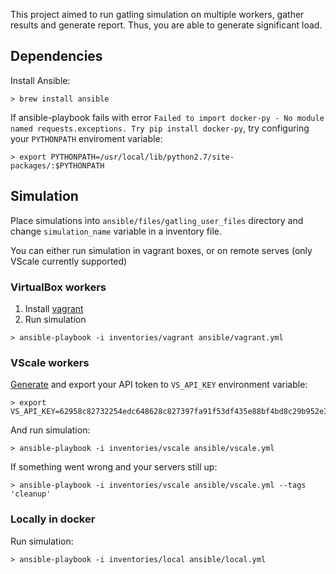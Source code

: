 This project aimed to run gatling simulation on multiple workers, gather results and generate report.
Thus, you are able to generate significant load.

## Dependencies 

Install Ansible:

```
> brew install ansible
```

If ansible-playbook fails with error `Failed to import docker-py - No module named requests.exceptions. Try pip install docker-py`, 
try configuring your `PYTHONPATH` enviroment variable:  
 
``` 
> export PYTHONPATH=/usr/local/lib/python2.7/site-packages/:$PYTHONPATH
```    

## Simulation

Place simulations into `ansible/files/gatling_user_files` directory and change `simulation_name` variable in 
a inventory file.
 
You can either run simulation in vagrant boxes, or on remote serves (only VScale currently supported)

### VirtualBox workers
 

1. Install [vagrant](https://www.vagrantup.com) 
2. Run simulation

```
> ansible-playbook -i inventories/vagrant ansible/vagrant.yml
```

### VScale workers
    
[Generate](https://vscale.io/panel/settings/tokens/) and export your API token to `VS_API_KEY` environment variable:  

```
> export VS_API_KEY=62958c82732254edc648628c827397fa91f53df435e88bf4bd8c29b952e32c9e35fa93
```

And run simulation:

```
> ansible-playbook -i inventories/vscale ansible/vscale.yml
```

If something went wrong and your servers still up:

```
> ansible-playbook -i inventories/vscale ansible/vscale.yml --tags 'cleanup'
```

### Locally in docker

Run simulation:

```
> ansible-playbook -i inventories/local ansible/local.yml
```
